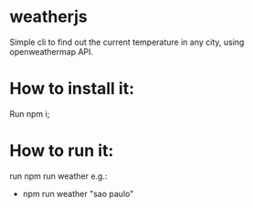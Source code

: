 # weatherjs
Simple cli to find out the current temperature in any city, using openweathermap API.

# How to install it:
Run npm i;

# How to run it:
run npm run weather <name of the city>
e.g.: 
* npm run weather "sao paulo"
